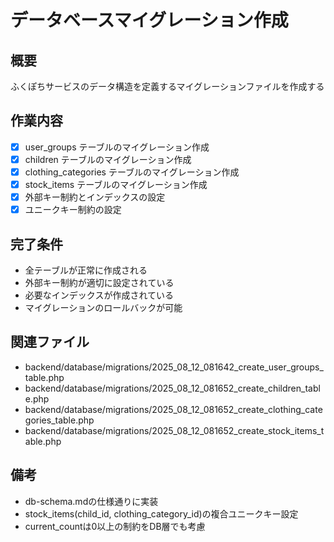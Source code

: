 # データベースマイグレーション作成

## 概要
ふくぽちサービスのデータ構造を定義するマイグレーションファイルを作成する

## 作業内容
- [x] user_groups テーブルのマイグレーション作成
- [x] children テーブルのマイグレーション作成  
- [x] clothing_categories テーブルのマイグレーション作成
- [x] stock_items テーブルのマイグレーション作成
- [x] 外部キー制約とインデックスの設定
- [x] ユニークキー制約の設定

## 完了条件
- 全テーブルが正常に作成される
- 外部キー制約が適切に設定されている
- 必要なインデックスが作成されている
- マイグレーションのロールバックが可能

## 関連ファイル
- backend/database/migrations/2025_08_12_081642_create_user_groups_table.php
- backend/database/migrations/2025_08_12_081652_create_children_table.php
- backend/database/migrations/2025_08_12_081652_create_clothing_categories_table.php
- backend/database/migrations/2025_08_12_081652_create_stock_items_table.php

## 備考
- db-schema.mdの仕様通りに実装
- stock_items(child_id, clothing_category_id)の複合ユニークキー設定
- current_countは0以上の制約をDB層でも考慮